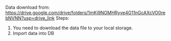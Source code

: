 Data download from: https://drive.google.com/drive/folders/1mKj9NGMHRyve4G11nGcAXcVO0rebNVNN?usp=drive_link
Steps:
1. You need to download the data file to your local storage.
2. Import data into DB